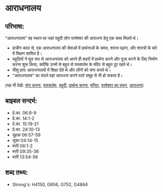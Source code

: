 # आराधनालय #

## परिभाषा: ##

“आराधनालय” वह स्थान था जहां यहूदी लोग परमेश्वर की आराधना हेतु एक साथ मिलते थे।

* प्राचीन काल से, एक आराधनालय की सेवाओं में प्रार्थनाओं के समय, शास्त्र पढ़ना, और शास्त्रों के बारे में शिक्षण शामिल है।
* यहूदियों ने मूल रूप से आराधनालय को अपने ही शहरों में प्रार्थना करने और पूजा करने के लिए निर्माण करना शुरू किया, क्योंकि उनमें से बहुत से यरूशलेम के मंदिर से बहुत दूर रहते थे।
* यीशु प्रायः आराधनालयों में शिक्षा देते थे और लोंगों को चंगा करते थे।
* “आराधनालय” का संदर्भ वहां आराधना करने वाले समूह से भी हो सकता है। 

(यह भी देखें: [चंगा करना](../heal.md), [यरूशलेम](../jerusalem.md), [यहूदी](../jew.md), [प्रार्थना करना](../pray.md), [मन्दिर](../temple.md), [परमेश्वर का वचन](../wordofgod.md), [आराधना](../worship.md))

## बाइबल सन्दर्भ: ##

* प्रे.का. 06:8-9
* प्रे.का. 14:1-2
* प्रे.का. 15:19-21
* प्रे.का. 24:10-13
* यूहन्ना 06:57-59
* लूका 04:14-15
* मत्ती 06:1-2
* मत्ती 09:35-36
* मत्ती 13:54-56

## शब्द तथ्य: ##

* Strong's: H4150, G656, G752, G4864
